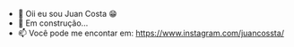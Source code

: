 - 👋 Oii eu sou Juan Costa  😁
- 🌱 Em construção...
- 📫 Você pode me encontar em: https://www.instagram.com/juancossta/

<div>
  <a href="https://github.com/juancostask">
  <img height="100cm" scr="https://github-readme-stats.vercel.app/api/top-langs/?username=juancostask&show_icons=true&theme=dark"/>
  </div>
